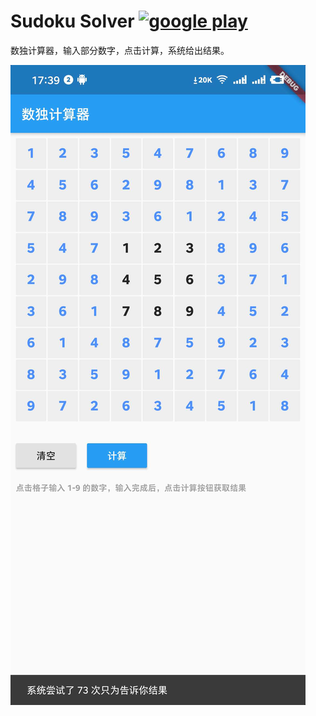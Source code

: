 # Sudoku Solver [![google play](https://img.shields.io/badge/Google-Play-green)](https://play.google.com/store/apps/details?id=link.u30x.sudoku)

数独计算器，输入部分数字，点击计算，系统给出结果。

![](docs/1.jpg)
